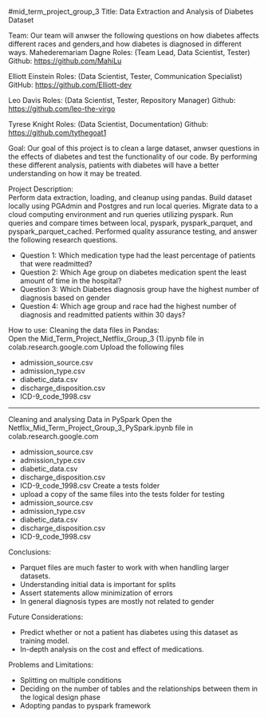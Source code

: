 #mid_term_project_group_3
Title:  Data Extraction and Analysis of Diabetes Dataset

Team: Our team will anwser the following questions on how diabetes affects different races and genders,and how diabetes is diagnosed in different ways.
  Mahederemariam Dagne 
  Roles:  (Team Lead, Data Scientist, Tester)
  Github:  https://github.com/MahiLu

  Elliott Einstein 
  Roles:  (Data Scientist, Tester, Communication Specialist)
  GitHub:  https://github.com/Elliott-dev

  Leo Davis 
  Roles:  (Data Scientist, Tester, Repository Manager)
  Github: https://github.com/leo-the-virgo

  Tyrese Knight 
  Roles:  (Data Scientist, Documentation)
  Github: https://github.com/tythegoat1

Goal:  Our goal of this project is to clean a large dataset, anwser questions in the effects of diabetes and test the functionality of our code.  By performing these different analysis, patients with diabetes will have a better understanding on how it may be treated.

Project Description:  
  Perform data extraction, loading, and cleanup using pandas. Build dataset locally using PGAdmin and Postgres and run local queries.  Migrate data to a cloud computing environment and run queries utilizing pyspark.  Run queries and compare times between local, pyspark, pyspark_parquet, and pyspark_parquet_cached.  Performed quality assurance testing, and answer the following research questions.
   - Question 1: Which medication type had the least percentage of patients that were readmitted?
   - Question 2: Which Age group on diabetes medication spent the least amount of time in the hospital?
   - Question 3: Which Diabetes diagnosis group have the highest number of diagnosis based on gender
   - Question 4: Which age group and race had the highest number of diagnosis and readmitted patients within 30 days?


How to use:
  Cleaning the data files in Pandas:  
  Open the Mid_Term_Project_Netflix_Group_3 (1).ipynb file in colab.research.google.com
  Upload the following files
   - admission_source.csv
   - admission_type.csv
   - diabetic_data.csv
   - discharge_disposition.csv
   - ICD-9_code_1998.csv
----------------------------------------------
  Cleaning and analysing Data in PySpark
  Open the Netflix_Mid_Term_Project_Group_3_PySpark.ipynb file in colab.research.google.com
   - admission_source.csv
   - admission_type.csv
   - diabetic_data.csv
   - discharge_disposition.csv
   - ICD-9_code_1998.csv
  Create a tests folder
   - upload a copy of the same files into the tests folder for testing
   - admission_source.csv
   - admission_type.csv
   - diabetic_data.csv
   - discharge_disposition.csv
   - ICD-9_code_1998.csv

Conclusions:
   - Parquet files are much faster to work with when handling larger datasets. 
   - Understanding initial data is important for splits
   - Assert statements allow minimization of errors
   - In general diagnosis types are mostly not related to gender 

Future Considerations:
   - Predict whether or not a patient has diabetes using this dataset as training model.
   - In-depth analysis on the cost and effect of medications.

Problems and Limitations:
  - Splitting on multiple conditions
   - Deciding on the number of tables and the relationships between them in the logical design phase
   - Adopting pandas to pyspark framework

